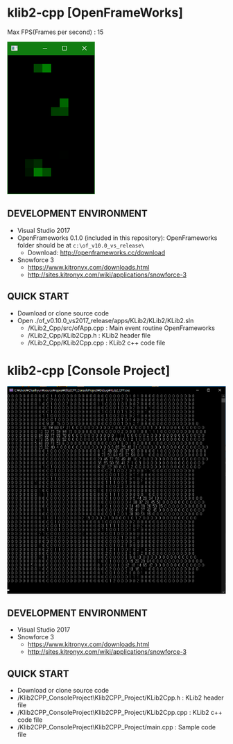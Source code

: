 # klib2-cpp  [OpenFrameWorks]
Max FPS(Frames per second) : 15

![Original](img/KLib2_Cpp_Demo.png)

DEVELOPMENT ENVIRONMENT
-----------------------
* Visual Studio 2017
* OpenFrameworks 0.1.0 (included in this repository): OpenFrameworks folder should be at `c:\of_v10.0_vs_release\`
  * Download: http://openframeworks.cc/download
* Snowforce 3
   * https://www.kitronyx.com/downloads.html
   * http://sites.kitronyx.com/wiki/applications/snowforce-3
   
QUICK START
-----------
* Download or clone source code
* Open ./of_v0.10.0_vs2017_release/apps/KLib2/KLib2/KLib2.sln
   * /KLib2_Cpp/src/ofApp.cpp : Main event routine OpenFrameworks
   * /KLib2_Cpp/KLib2Cpp.h : KLib2 header file
   * /KLib2_Cpp/KLib2Cpp.cpp : KLib2 c++ code file




# klib2-cpp  [Console Project]

![Original](img/KLib2_Cpp_Console_Demo.png)

DEVELOPMENT ENVIRONMENT
-----------------------
* Visual Studio 2017
* Snowforce 3
   * https://www.kitronyx.com/downloads.html
   * http://sites.kitronyx.com/wiki/applications/snowforce-3
   
QUICK START
-----------
* Download or clone source code
* /Klib2CPP_ConsoleProject\Klib2CPP_Project/KLib2Cpp.h : KLib2 header file
* /Klib2CPP_ConsoleProject\Klib2CPP_Project/KLib2Cpp.cpp : KLib2 c++ code file
* /Klib2CPP_ConsoleProject\Klib2CPP_Project/main.cpp : Sample code file
